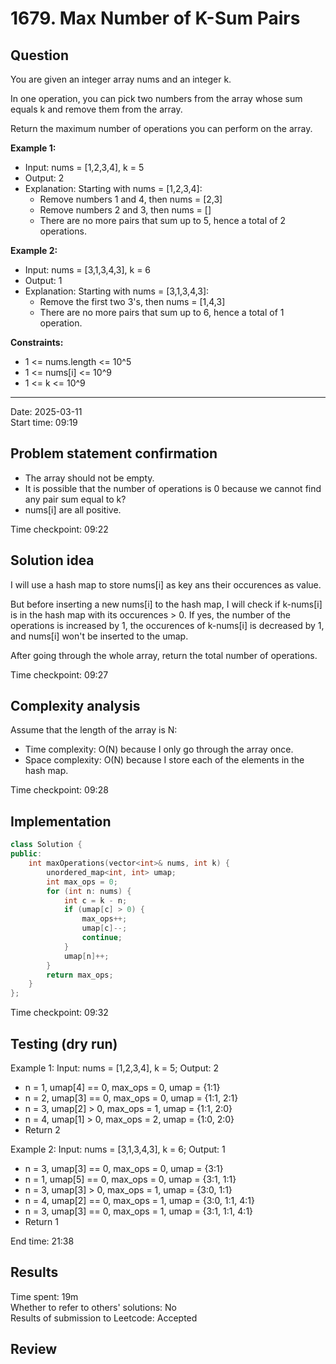 # 1679. Max Number of K-Sum Pairs

## Question

You are given an integer array nums and an integer k.  

In one operation, you can pick two numbers from the array whose sum equals k and remove them from the array.  

Return the maximum number of operations you can perform on the array.  

**Example 1:**  
- Input: nums = [1,2,3,4], k = 5
- Output: 2
- Explanation: Starting with nums = [1,2,3,4]:
    - Remove numbers 1 and 4, then nums = [2,3]
    - Remove numbers 2 and 3, then nums = []
    - There are no more pairs that sum up to 5, hence a total of 2 operations.

**Example 2:**  
- Input: nums = [3,1,3,4,3], k = 6
- Output: 1
- Explanation: Starting with nums = [3,1,3,4,3]:
    - Remove the first two 3's, then nums = [1,4,3]
    - There are no more pairs that sum up to 6, hence a total of 1 operation.

**Constraints:**  
- 1 <= nums.length <= 10^5
- 1 <= nums[i] <= 10^9
- 1 <= k <= 10^9

---
Date: 2025-03-11  
Start time: 09:19  

## Problem statement confirmation

- The array should not be empty.
- It is possible that the number of operations is 0 because we cannot find any pair sum equal to k?
- nums[i] are all positive.

Time checkpoint: 09:22  

## Solution idea

I will use a hash map to store nums[i] as key ans their occurences as value.  

But before inserting a new nums[i] to the hash map, I will check if k-nums[i] is in the hash map with its occurences > 0. If yes, the number of the operations is increased by 1, the occurences of k-nums[i] is decreased by 1, and nums[i] won't be inserted to the umap.  

After going through the whole array, return the total number of operations.  

Time checkpoint: 09:27  

## Complexity analysis

Assume that the length of the array is N:
- Time complexity: O(N) because I only go through the array once.
- Space complexity: O(N) because I store each of the elements in the hash map.

Time checkpoint: 09:28  

## Implementation

```cpp
class Solution {
public:
    int maxOperations(vector<int>& nums, int k) {
        unordered_map<int, int> umap;
        int max_ops = 0;
        for (int n: nums) {
            int c = k - n;
            if (umap[c] > 0) {
                max_ops++;
                umap[c]--;
                continue;
            }
            umap[n]++;
        }
        return max_ops;
    }
};
```

Time checkpoint: 09:32  

## Testing (dry run)

Example 1: Input: nums = [1,2,3,4], k = 5; Output: 2
- n = 1, umap[4] == 0, max_ops = 0, umap = {1:1}
- n = 2, umap[3] == 0, max_ops = 0, umap = {1:1, 2:1}
- n = 3, umap[2] > 0, max_ops = 1, umap = {1:1, 2:0}
- n = 4, umap[1] > 0, max_ops = 2, umap = {1:0, 2:0}
- Return 2

Example 2: Input: nums = [3,1,3,4,3], k = 6; Output: 1
- n = 3, umap[3] == 0, max_ops = 0, umap = {3:1}
- n = 1, umap[5] == 0, max_ops = 0, umap = {3:1, 1:1}
- n = 3, umap[3] > 0, max_ops = 1, umap = {3:0, 1:1}
- n = 4, umap[2] == 0, max_ops = 1, umap = {3:0, 1:1, 4:1}
- n = 3, umap[3] == 0, max_ops = 1, umap = {3:1, 1:1, 4:1}
- Return 1

End time: 21:38  

## Results

Time spent: 19m  
Whether to refer to others' solutions: No  
Results of submission to Leetcode: Accepted  

## Review
